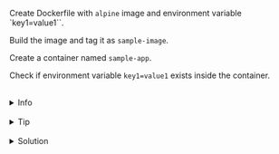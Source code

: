 
Create Dockerfile with `alpine` image and environment variable `key1=value1``.

Build the image and tag it as `sample-image`.

Create a container named `sample-app`.

Check if environment variable `key1=value1` exists inside the container.


<br>
<details><summary>Info</summary>
<br>

```plain
Dockerfile: List of commands from which an Image can be build

Image: Binary file which includes all data/requirements to be run as a Container

Container: Running instance of an Image

Use docker --help to see the list of commands.
```

</details>

<br>
<details><summary>Tip</summary>
<br>

```plain
Use ENV key word.
Use -d (detached) flag when running the container.
```

</details>


<br>
<details><summary>Solution</summary>
<br>

<br>

Create `/root/Dockerfile`:

<br>

```plain
FROM alpine
ENV key1=value1
```

<br>

Build the image:

<br>

```plain
docker build -t sample-image .
```{{exec}}

<br>

Run the image:

<br>

```plain
docker run -d --name sample-app sample-image
```{{exec}}

<br>

List environment variables inside the container:

<br>

```plain
docker exec sample-app env
```{{exec}}

</details>